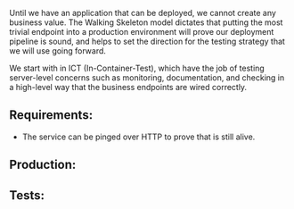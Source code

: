 Until we have an application that can be deployed, we cannot create any business value. The Walking Skeleton
model dictates that putting the most trivial endpoint into a production environment will prove our deployment
pipeline is sound, and helps to set the direction for the testing strategy that we will use going forward.

We start with in ICT (In-Container-Test), which have the job of testing server-level concerns such as monitoring,
documentation, and checking in a high-level way that the business endpoints are wired correctly.

## Requirements:
- The service can be pinged over HTTP to prove that is still alive.

## Production:
<script src="http://gist-it.appspot.com/https://github.com/http4k/http4k/blob/master/src/docs/guide/example/_1_building_the_walking_skeleton/project.kt"></script>

## Tests:
<script src="http://gist-it.appspot.com/https://github.com/http4k/http4k/blob/master/src/docs/guide/example/_1_building_the_walking_skeleton/tests.kt"></script>

